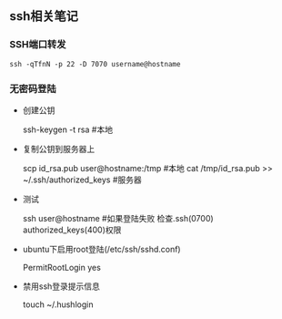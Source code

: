 ssh相关笔记
------------------

### SSH端口转发

	ssh -qTfnN -p 22 -D 7070 username@hostname

### 无密码登陆
 * 创建公钥

	ssh-keygen -t rsa #本地

 * 复制公钥到服务器上

	scp id_rsa.pub user@hostname:/tmp #本地
	cat /tmp/id_rsa.pub >> ~/.ssh/authorized_keys #服务器

 * 测试

	ssh user@hostname #如果登陆失败 检查.ssh(0700) authorized_keys(400)权限

 * ubuntu下启用root登陆(/etc/ssh/sshd.conf)

	PermitRootLogin yes

 * 禁用ssh登录提示信息

	touch ~/.hushlogin
